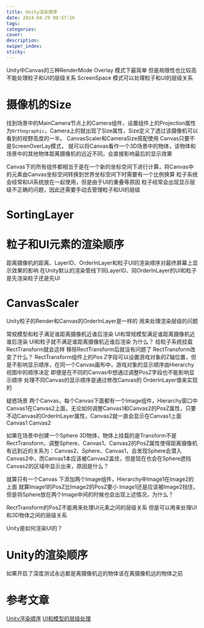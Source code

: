 ```yaml
---
title: Unity渲染顺序
date: 2024-04-29 08:57:16
tags:
categories:
cover:
description:
swiper_index:
sticky:
---
```


Unity中Canvas的三种RenderMode
Overlay 模式下最简单 但是局限性也比较高 不能处理粒子和UI的层级关系
ScreenSpace 模式可以处理粒子和UI的层级关系
# 摄像机的Size
找到场景中的MainCamera节点上的Camera组件，设置组件上的Projection属性为`Orthographic`，Camera上的就出现了Size属性，Size定义了透过该摄像机可以看到的视野高度的一半。
CanvasScaler和CameraSize搭配使用
Canvas只要不是ScreenOverLay模式， 就可以将Canvas看作一个3D场景中的物体，该物体和场景中的其他物体距离摄像机的远近不同，会直接影响最后的显示效果

Canvas下的所有组件都相当于是在一个新的坐标空间下进行计算，将Canvas中的元素由Canvas坐标空间转换到世界坐标空间下时需要有一个比例换算
粒子系统会经常和UI系统放在一起使用，但是由于UI的重叠等原因 粒子经常会出现显示层级不正确的问题，因此还需要手动去管理粒子和UI的层级

# SortingLayer

# 粒子和UI元素的渲染顺序

距离摄像机的距离、LayerID、OrderInLayer和粒子UI的渲染顺序对最终屏幕上显示效果的影响
在Unity默认的渲染管线下同LayerID、同OrderInLayer的UI和粒子是先渲染粒子还是先UI

# CanvasScaler

Unity粒子的Render和Canvas的OrderInLayer是一样的 用来处理渲染层级的问题

常规模型和粒子满足谁距离摄像机近谁后渲染
UI和常规模型满足谁距离摄像机近谁后渲染
UI和粒子就不满足谁距离摄像机近谁后渲染 为什么？ 给粒子系统挂载RectTransform就会这样
移除RectTransform后就没有问题了 RectTransform改变了什么？
RectTransform组件上的Pos Z字段可以设置游戏对象的Z轴位置，但是不影响显示顺序，在同一个Canvas画布中，游戏对象的显示顺序由Hierarchy视图中的顺序决定
即便是在不同的Canvas中想通过调整PosZ字段也不能影响显示顺序 处理不同Canvas的显示顺序是通过修改Canvas的 OrderInLayer值来实现的


疑惑场景
两个Canvas，每个Canvas下面都有一个Image组件，Hierarchy窗口中Canvas1在Canvas2上面，无论如何调整Canvas1和Canvas2的PosZ属性，只要不动Canvas的OrderInLayer属性，Canvas2就一直会显示在Canvas1上面
Canvas1
Canvas2

如果在场景中创建一个Sphere 3D物体，物体上挂载的是Transform不是RectTransform，调整Sphere、Canvas1、Canvas2的PosZ属性使得距离摄像机有远到近的关系为：Canvas2、Sphere、Canvas1，会发现Sphere会潜入Canvas2中，而Canvas1本应该被Canvas2盖住，但是现在也会在Sphere遮挡Canvas2的区域中显示出来，原因是什么？


就算只有一个Canvas 下添加两个Image组件，Hierarchy中Image1在Image2的上面 就算Image1的PosZ比Image2的PosZ要小 Image1还是应该被Image2挡住，但是将Sphere放在两个Image中间的时候也会出现上述情况，为什么？

RectTransform的PosZ不能用来处理UI元素之间的层级关系 但是可以用来处理UI和3D物体之间的层级关系

Unity是如何渲染UI的？

# Unity的渲染顺序
如果开启了深度测试永远都是离摄像机近的物体该在离摄像机远的物体之前





# 参考文章
[Unity渲染顺序](https://zhuanlan.zhihu.com/p/473875401)
[UI和模型的层级处理](https://zhuanlan.zhihu.com/p/673810066)